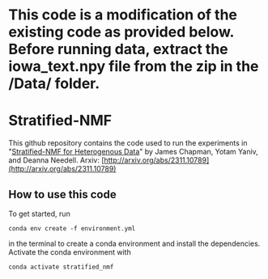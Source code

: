 # This code is a modification of the existing code as provided below. Before running data, extract the iowa_text.npy file from the zip in the /Data/ folder.

# Stratified-NMF

This github repository contains the code used to run the experiments in "[Stratified-NMF for Heterogenous Data](http://arxiv.org/abs/2311.10789)" by James Chapman, Yotam Yaniv, and Deanna Needell. 
Arxiv: [http://arxiv.org/abs/2311.10789](http://arxiv.org/abs/2311.10789)

## How to use this code

To get started, run

`conda env create -f environment.yml`

in the terminal to create a conda environment and install the dependencies. Activate the conda environment with

`conda activate stratified_nmf`